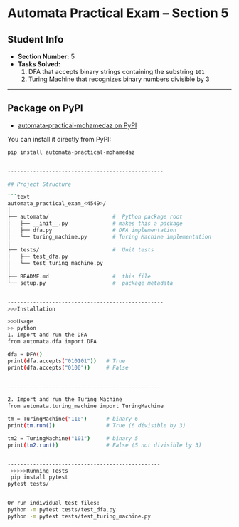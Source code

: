 # Automata Practical Exam – Section 5

##  Student Info
- **Section Number:** 5  
- **Tasks Solved:**  
  1. DFA that accepts binary strings containing the substring `101`  
  2. Turing Machine that recognizes binary numbers divisible by 3  

------------------------------------------------

##  Package on PyPI
-  [automata-practical-mohamedaz on PyPI](https://pypi.org/project/automata-practical-mohamedaz/)

You can install it directly from PyPI:

```bash
pip install automata-practical-mohamedaz


-------------------------------------------------

## Project Structure

```text
automata_practical_exam_<4549>/
│
├── automata/                    #  Python package root
│   ├── __init__.py              # makes this a package
│   ├── dfa.py                   # DFA implementation
│   └── turing_machine.py        # Turing Machine implementation
│
├── tests/                       #  Unit tests
│   ├── test_dfa.py
│   └── test_turing_machine.py
│
├── README.md                    #  this file
└── setup.py                     #  package metadata


-------------------------------------------------
>>>Installation

>>>Usage
>> python
1. Import and run the DFA
from automata.dfa import DFA

dfa = DFA()
print(dfa.accepts("010101"))   # True
print(dfa.accepts("0100"))     # False


------------------------------------------------

2. Import and run the Turing Machine
from automata.turing_machine import TuringMachine

tm = TuringMachine("110")      # binary 6
print(tm.run())                # True (6 divisible by 3)

tm2 = TuringMachine("101")     # binary 5
print(tm2.run())               # False (5 not divisible by 3)


------------------------------------------------
 >>>>>Running Tests
 pip install pytest
pytest tests/


Or run individual test files:
python -m pytest tests/test_dfa.py
python -m pytest tests/test_turing_machine.py
